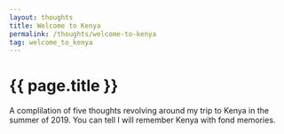 ```yaml
---
layout: thoughts
title: Welcome to Kenya
permalink: /thoughts/welcome-to-kenya
tag: welcome_to_kenya
---
```


<h1>{{ page.title }}</h1>

A complilation of five thoughts revolving around my trip to Kenya in the summer of 2019. You can tell I will remember Kenya with fond memories.
